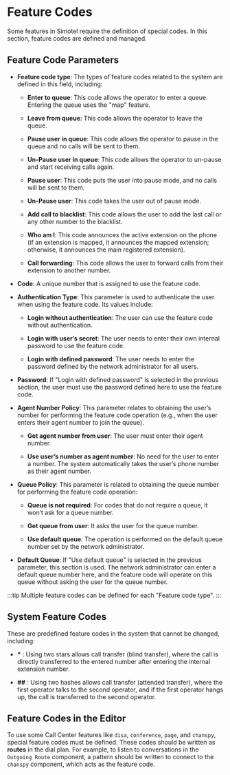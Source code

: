 # Feature Codes

Some features in Simotel require the definition of special codes. In this section, feature codes are defined and managed.

## Feature Code Parameters

- **Feature code type**: The types of feature codes related to the system are defined in this field, including:

	- **Enter to queue**: This code allows the operator to enter a queue. Entering the queue uses the "map" feature.
  
	- **Leave from queue**: This code allows the operator to leave the queue.

	- **Pause user in queue**: This code allows the operator to pause in the queue and no calls will be sent to them.

	- **Un-Pause user in queue**: This code allows the operator to un-pause and start receiving calls again.

	- **Pause user**: This code puts the user into pause mode, and no calls will be sent to them.

	- **Un-Pause user**: This code takes the user out of pause mode.

	- **Add call to blacklist**: This code allows the user to add the last call or any other number to the blacklist.

	- **Who am I**: This code announces the active extension on the phone (if an extension is mapped, it announces the mapped extension; otherwise, it announces the main registered extension).

	- **Call forwarding**: This code allows the user to forward calls from their extension to another number.

- **Code**: A unique number that is assigned to use the feature code.

- **Authentication Type**: This parameter is used to authenticate the user when using the feature code. Its values include:

	- **Login without authentication**: The user can use the feature code without authentication.

	- **Login with user’s secret**: The user needs to enter their own internal password to use the feature code.

	- **Login with defined password**: The user needs to enter the password defined by the network administrator for all users.

- **Password**: If "Login with defined password" is selected in the previous section, the user must use the password defined here to use the feature code.

- **Agent Number Policy**: This parameter relates to obtaining the user’s number for performing the feature code operation (e.g., when the user enters their agent number to join the queue).

	- **Get agent number from user**: The user must enter their agent number.

	- **Use user’s number as agent number**: No need for the user to enter a number. The system automatically takes the user’s phone number as their agent number.

- **Queue Policy**: This parameter is related to obtaining the queue number for performing the feature code operation:

	- **Queue is not required**: For codes that do not require a queue, it won’t ask for a queue number.

	- **Get queue from user**: It asks the user for the queue number.

	- **Use default queue**: The operation is performed on the default queue number set by the network administrator.

- **Default Queue**: If "Use default queue" is selected in the previous parameter, this section is used. The network administrator can enter a default queue number here, and the feature code will operate on this queue without asking the user for the queue number.

:::tip
Multiple feature codes can be defined for each "Feature code type".
:::

## System Feature Codes

These are predefined feature codes in the system that cannot be changed, including:

- **\*** : Using two stars allows call transfer (blind transfer), where the call is directly transferred to the entered number after entering the internal extension number.

- **##** : Using two hashes allows call transfer (attended transfer), where the first operator talks to the second operator, and if the first operator hangs up, the call is transferred to the second operator.

## Feature Codes in the Editor

To use some Call Center features like `disa`, `conference`, `page`, and `chanspy`, special feature codes must be defined. These codes should be written as **routes** in the dial plan. For example, to listen to conversations in the `Outgoing Route` component, a pattern should be written to connect to the `chanspy` component, which acts as the feature code.